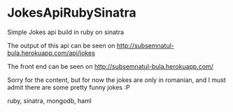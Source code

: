JokesApiRubySinatra
===================

Simple Jokes api build in ruby on sinatra

The output of this api can be seen on http://subsemnatul-bula.herokuapp.com/api/jokes

The front end can be seen on http://subsemnatul-bula.herokuapp.com/

Sorry for the content, but for now the jokes are only in romanian, and I must admit there are some pretty funny jokes :P

ruby, sinatra, mongodb, haml